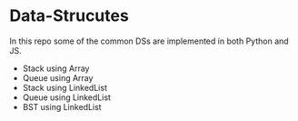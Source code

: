 # Data-Strucutes
In this repo some of the common DSs are implemented in both Python and JS.
- Stack using Array
- Queue using Array
- Stack using LinkedList
- Queue using LinkedList
- BST using LinkedList
